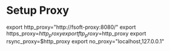# Setup Proxy
export http_proxy="http://fsoft-proxy:8080/"
export https_proxy=$http_proxy
export ftp_proxy=$http_proxy
export rsync_proxy=$http_proxy
export no_proxy="localhost,127.0.0.1"